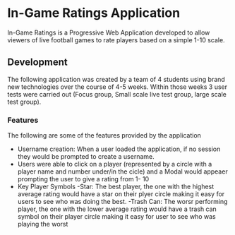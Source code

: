 # In-Game Ratings Application

In-Game Ratings is a Progressive Web Application developed to allow viewers of live football games to rate players based on a simple 1-10 scale.

## Development 

The following application was created by a team of 4 students using brand new technologies over the course of 4-5 weeks. Within those weeks 3 user tests were carried out (Focus group, Small scale live test group, large scale test group).

### Features

The following are some of the features provided by the application
- Username creation: When a user loaded the application, if no session they would be prompted to create a username.
- Users were able to click on a player (represented by a circle with a player name and number under/in the cicle) and a Modal would         appeaer prompting the user to give a rating from 1- 10
- Key Player Symbols
  -Star: The best player, the one with the highest average rating would have a star on their plyer circle making it easy for users to see    who was doing the best.
  -Trash Can: The worsr performing player, the one with the lower average rating would have a trash can symbol on their player circle        making it easy for user to see who was playing the worst

